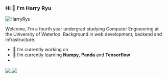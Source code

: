 ### Hi 👋 I'm Harry Ryu

<p align="left"> <img src="https://komarev.com/ghpvc/?username=HarryRyu" alt="HarryRyu" /> </p>

Welcome, I'm a fourth year undergrad studying Computer Engineering at the University of Waterloo. Background in web development, backend and infrastructure. 

- 🔭 I’m currently working on
- 🌱 I’m currently learning **Numpy**, **Panda** and **Tensorflow**
- 
<!--
**HarryRyu/HarryRyu** is a ✨ _special_ ✨ repository because its `README.md` (this file) appears on your GitHub profile.

Here are some ideas to get you started:

- 🔭 I’m currently working on ...
- 🌱 I’m currently learning ...
- 👯 I’m looking to collaborate on ...
- 🤔 I’m looking for help with ...
- 💬 Ask me about ...
- 📫 How to reach me: ...
- 😄 Pronouns: ...
- ⚡ Fun fact: ...
-->

<a href="https://github.com/HarryRyu/github-readme-stats">
  <img align="center" src="https://github-readme-stats.vercel.app/api/pin/?username=HarryRyu&repo=github-readme-stats&theme=buefy" />
</a>
<a href="https://github.com/HarryRyu/HarryRyu.github.io">
  <img align="center" src="https://github-readme-stats.vercel.app/api/pin/?username=HarryRyu&repo=HarryRyu.github.io&theme=buefy" />
</a>
